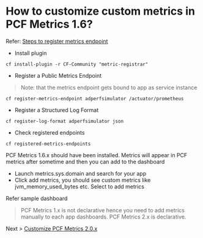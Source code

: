 # How to customize custom metrics in PCF Metrics 1.6?

Refer: [Steps to register metrics endpoint](https://docs.pivotal.io/platform/application-service/2-8/metric-registrar/using.html#json)

* Install plugin

```
cf install-plugin -r CF-Community "metric-registrar"
```

* Register a Public Metrics Endpoint
> Note: that the metrics endpoint gets bound to app as service instance

```
cf register-metrics-endpoint adperfsimulator /actuator/prometheus
```

* Register a Structured Log Format

```
cf register-log-format adperfsimulator json
```

* Check registered endpoints

```
cf registered-metrics-endpoints
```

PCF Metrics 1.6.x should have been installed.
Metrics will appear in PCF metrics after sometime and then you can add to the dashboard

* Launch metrics.sys.domain and search for your app
* Click add metrics, you should see custom metrics like jvm_memory_used_bytes etc. Select to add metrics


Refer sample dashboard

> PCF Metrics 1.x is not declarative hence you need to add metrics manually to each app dashboards.
PCF Metrics 2.x is declarative.

Next > [Customize PCF Metrics 2.0.x](customize-pcf-metrics-2-0.md)
